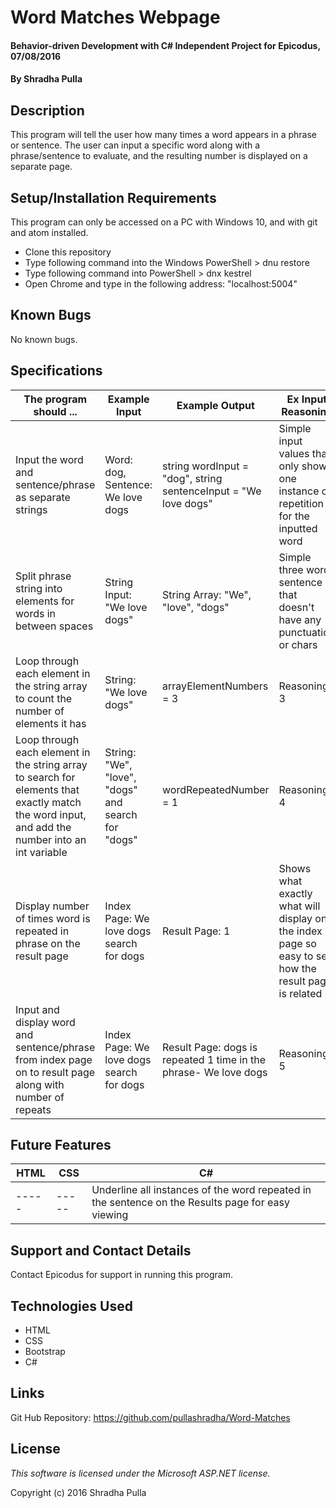 # Word Matches Webpage

#### Behavior-driven Development with C# Independent Project for Epicodus, 07/08/2016

#### By Shradha Pulla

## Description

This program will tell the user how many times a word appears in a phrase or sentence. The user can input a specific word along with a phrase/sentence to evaluate, and the resulting number is displayed on a separate page.

## Setup/Installation Requirements

This program can only be accessed on a PC with Windows 10, and with git and atom installed.

* Clone this repository
* Type following command into the Windows PowerShell > dnu restore
* Type following command into PowerShell > dnx kestrel
* Open Chrome and type in the following address: "localhost:5004"

## Known Bugs

No known bugs.

## Specifications

The program should ... | Example Input | Example Output | Ex Input Reasoning
----- | ----- | ----- | -----
Input the word and sentence/phrase as separate strings | Word: dog, Sentence: We love dogs | string wordInput = "dog", string sentenceInput = "We love dogs" | Simple input values that only show one instance of repetition for the inputted word
Split phrase string into elements for words in between spaces | String Input: "We love dogs" | String Array: "We", "love", "dogs" | Simple three word sentence that doesn't have any punctuation or chars
Loop through each element in the string array to count the number of elements it has | String: "We love dogs" | arrayElementNumbers = 3 | Reasoning 3
Loop through each element in the string array to search for elements that exactly match the word input, and add the number into an int variable | String: "We", "love", "dogs" and search for "dogs" | wordRepeatedNumber = 1 | Reasoning 4
Display number of times word is repeated in phrase on the result page | Index Page: We love dogs search for dogs | Result Page: 1 | Shows what exactly what will display on the index page so easy to see how the result page is related
Input and display word and sentence/phrase from index page on to result page along with number of repeats | Index Page: We love dogs search for dogs | Result Page: dogs is repeated 1 time in the phrase- We love dogs | Reasoning 5

## Future Features

HTML | CSS | C#
----- | ----- | -----
----- | ----- | Underline all instances of the word repeated in the sentence on the Results page for easy viewing

## Support and Contact Details

Contact Epicodus for support in running this program.

## Technologies Used

* HTML
* CSS
* Bootstrap
* C#

## Links

Git Hub Repository: https://github.com/pullashradha/Word-Matches

## License

*This software is licensed under the Microsoft ASP.NET license.*

Copyright (c) 2016 Shradha Pulla
